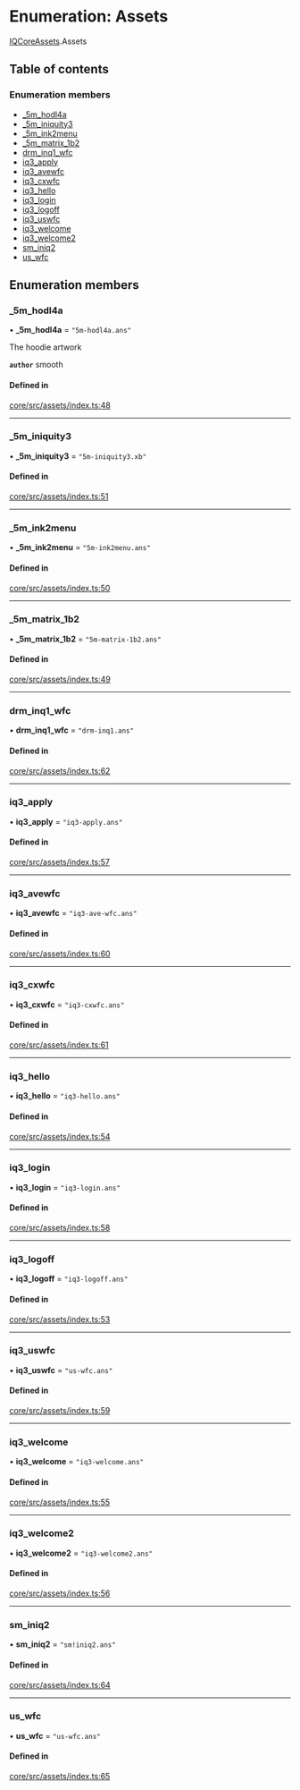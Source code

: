 # Enumeration: Assets

[IQCoreAssets](../modules/IQCoreAssets.md).Assets

## Table of contents

### Enumeration members

- [\_5m\_hodl4a](IQCoreAssets.Assets.md#_5m_hodl4a)
- [\_5m\_iniquity3](IQCoreAssets.Assets.md#_5m_iniquity3)
- [\_5m\_ink2menu](IQCoreAssets.Assets.md#_5m_ink2menu)
- [\_5m\_matrix\_1b2](IQCoreAssets.Assets.md#_5m_matrix_1b2)
- [drm\_inq1\_wfc](IQCoreAssets.Assets.md#drm_inq1_wfc)
- [iq3\_apply](IQCoreAssets.Assets.md#iq3_apply)
- [iq3\_avewfc](IQCoreAssets.Assets.md#iq3_avewfc)
- [iq3\_cxwfc](IQCoreAssets.Assets.md#iq3_cxwfc)
- [iq3\_hello](IQCoreAssets.Assets.md#iq3_hello)
- [iq3\_login](IQCoreAssets.Assets.md#iq3_login)
- [iq3\_logoff](IQCoreAssets.Assets.md#iq3_logoff)
- [iq3\_uswfc](IQCoreAssets.Assets.md#iq3_uswfc)
- [iq3\_welcome](IQCoreAssets.Assets.md#iq3_welcome)
- [iq3\_welcome2](IQCoreAssets.Assets.md#iq3_welcome2)
- [sm\_iniq2](IQCoreAssets.Assets.md#sm_iniq2)
- [us\_wfc](IQCoreAssets.Assets.md#us_wfc)

## Enumeration members

### \_5m\_hodl4a

• **\_5m\_hodl4a** = `"5m-hodl4a.ans"`

The hoodie artwork

**`author`** smooth

#### Defined in

[core/src/assets/index.ts:48](https://github.com/iniquitybbs/iniquity/blob/722e6ba/packages/core/src/assets/index.ts#L48)

___

### \_5m\_iniquity3

• **\_5m\_iniquity3** = `"5m-iniquity3.xb"`

#### Defined in

[core/src/assets/index.ts:51](https://github.com/iniquitybbs/iniquity/blob/722e6ba/packages/core/src/assets/index.ts#L51)

___

### \_5m\_ink2menu

• **\_5m\_ink2menu** = `"5m-ink2menu.ans"`

#### Defined in

[core/src/assets/index.ts:50](https://github.com/iniquitybbs/iniquity/blob/722e6ba/packages/core/src/assets/index.ts#L50)

___

### \_5m\_matrix\_1b2

• **\_5m\_matrix\_1b2** = `"5m-matrix-1b2.ans"`

#### Defined in

[core/src/assets/index.ts:49](https://github.com/iniquitybbs/iniquity/blob/722e6ba/packages/core/src/assets/index.ts#L49)

___

### drm\_inq1\_wfc

• **drm\_inq1\_wfc** = `"drm-inq1.ans"`

#### Defined in

[core/src/assets/index.ts:62](https://github.com/iniquitybbs/iniquity/blob/722e6ba/packages/core/src/assets/index.ts#L62)

___

### iq3\_apply

• **iq3\_apply** = `"iq3-apply.ans"`

#### Defined in

[core/src/assets/index.ts:57](https://github.com/iniquitybbs/iniquity/blob/722e6ba/packages/core/src/assets/index.ts#L57)

___

### iq3\_avewfc

• **iq3\_avewfc** = `"iq3-ave-wfc.ans"`

#### Defined in

[core/src/assets/index.ts:60](https://github.com/iniquitybbs/iniquity/blob/722e6ba/packages/core/src/assets/index.ts#L60)

___

### iq3\_cxwfc

• **iq3\_cxwfc** = `"iq3-cxwfc.ans"`

#### Defined in

[core/src/assets/index.ts:61](https://github.com/iniquitybbs/iniquity/blob/722e6ba/packages/core/src/assets/index.ts#L61)

___

### iq3\_hello

• **iq3\_hello** = `"iq3-hello.ans"`

#### Defined in

[core/src/assets/index.ts:54](https://github.com/iniquitybbs/iniquity/blob/722e6ba/packages/core/src/assets/index.ts#L54)

___

### iq3\_login

• **iq3\_login** = `"iq3-login.ans"`

#### Defined in

[core/src/assets/index.ts:58](https://github.com/iniquitybbs/iniquity/blob/722e6ba/packages/core/src/assets/index.ts#L58)

___

### iq3\_logoff

• **iq3\_logoff** = `"iq3-logoff.ans"`

#### Defined in

[core/src/assets/index.ts:53](https://github.com/iniquitybbs/iniquity/blob/722e6ba/packages/core/src/assets/index.ts#L53)

___

### iq3\_uswfc

• **iq3\_uswfc** = `"us-wfc.ans"`

#### Defined in

[core/src/assets/index.ts:59](https://github.com/iniquitybbs/iniquity/blob/722e6ba/packages/core/src/assets/index.ts#L59)

___

### iq3\_welcome

• **iq3\_welcome** = `"iq3-welcome.ans"`

#### Defined in

[core/src/assets/index.ts:55](https://github.com/iniquitybbs/iniquity/blob/722e6ba/packages/core/src/assets/index.ts#L55)

___

### iq3\_welcome2

• **iq3\_welcome2** = `"iq3-welcome2.ans"`

#### Defined in

[core/src/assets/index.ts:56](https://github.com/iniquitybbs/iniquity/blob/722e6ba/packages/core/src/assets/index.ts#L56)

___

### sm\_iniq2

• **sm\_iniq2** = `"sm!iniq2.ans"`

#### Defined in

[core/src/assets/index.ts:64](https://github.com/iniquitybbs/iniquity/blob/722e6ba/packages/core/src/assets/index.ts#L64)

___

### us\_wfc

• **us\_wfc** = `"us-wfc.ans"`

#### Defined in

[core/src/assets/index.ts:65](https://github.com/iniquitybbs/iniquity/blob/722e6ba/packages/core/src/assets/index.ts#L65)
